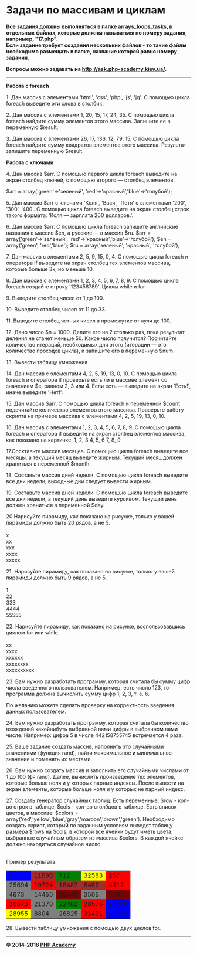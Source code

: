 <!DOCTYPE html>
<html lang="en">
<head>
    <meta charset="UTF-8">
    
</head>
<body>

<h1>Задачи по массивам и циклам</h1>

<p><b>Все задания должны выполняться в папке arrays_loops_tasks, в отдельных файлах, которые должны называться по номеру задания, например, "17.php".<br>
Если задание требует создания нескольких файлов - то такие файлы необходимо размещать в папке, название которой равно номеру задания.</b>
</p>

<p>
<b>Вопросы можно задавать на <a href="http://ask.php-academy.kiev.ua/" target="_blank">http://ask.php-academy.kiev.ua/</a>.</b>
</p>

<hr>

<b>Работа с foreach</b>
<p>1. Дан массив с элементами 'html', 'css', 'php', 'js', 'jq'. С помощью цикла foreach выведите эти слова в столбик.</p>
<p>2. Дан массив с элементами 1, 20, 15, 17, 24, 35. С помощью цикла foreach найдите сумму элементов этого массива. Запишите ее в переменную $result.</p>
<p>3. Дан массив с элементами 26, 17, 136, 12, 79, 15. С помощью цикла foreach найдите сумму квадратов элементов этого массива. Результат запишите переменную $result.</p>

<b>Работа с ключами</b>

<p>4. Дан массив $arr. С помощью первого цикла foreach выведите на экран столбец ключей, с
помощью второго — столбец элементов.</p>
$arr = array('green'=>'зеленый', 'red'=>'красный','blue'=>'голубой');
<p>5. Дан массив $arr с ключами 'Коля', 'Вася', 'Петя' с элементами '200', '300', '400'. С помощью
цикла foreach выведите на экран столбец строк такого формата: 'Коля — зарплата 200
долларов.'.</p>
<p>6. Дан массив $arr. С помощью цикла foreach запишите английские названия в массив $en, а
русские — в массив $ru.
$arr = array('green'=>'зеленый', 'red'=>'красный','blue'=>'голубой');
$en = array('green', 'red','blue');
$ru = array('зеленый', 'красный', 'голубой');</p>
<p>7. Дан массив с элементами 2, 5, 9, 15, 0, 4. С помощью цикла foreach и оператора if
выведите на экран столбец тех элементов массива, которые больше 3­х, но меньше 10.</p>
<p>8. Дан массив с элементами 1, 2, 3, 4, 5, 6, 7, 8, 9. С помощью цикла foreach создайте строку
'­1­2­3­4­5­6­7­8­9­'.
Циклы while и for</p>
<p>9. Выведите столбец чисел от 1 до 100.</p>
<p>10. Выведите столбец чисел от 11 до 33.</p>
<p>11. Выведите столбец четных чисел в промежутке от нуля до 100.</p>
<p>12. Дано число $n = 1000. Делите его на 2 столько раз, пока результат деления не станет
меньше 50. Какое число получится? Посчитайте количество итераций, необходимых для
этого (итерации — это количество проходов цикла), и запишите его в переменную $num.</p>
<p>13. Вывести таблицу умножения</p>
<p>14. Дан массив с элементами 4, 2, 5, 19, 13, 0, 10. С помощью цикла foreach и оператора if
проверьте есть ли в массиве элемент со значением $e, равном 2, 3 или 4. Если есть —
выведите на экран 'Есть!', иначе выведите 'Нет!'.</p>
<p>15. Дан массив $arr. С помощью цикла foreach и переменной $count подсчитайте количество
элементов этого массива. Проверьте работу скрипта на примере массива с элементами 4, 2,
5, 19, 13, 0, 10.</p>
<p>16. Дан массив с элементами 1, 2, 3, 4, 5, 6, 7, 8, 9. С помощью цикла foreach и оператора if
выведите на экран столбец элементов массива, как показано на картинке.
1, 2, 3
4, 5, 6
7, 8, 9</p>
<p>17.Сосктавьте массив месяцев. С помощью цикла foreach выведите все месяцы, а текущий
месяц выведите жирным. Текущий месяц должен храниться в переменной $month.</p>
<p>18. Составьте массив дней недели. С помощью цикла foreach выведите все дни недели,
выходные дни следует вывести жирным.</p>
<p>19. Составьте массив дней недели. С помощью цикла foreach выведите все дни недели, а
текущий день выведите курсивом. Текущий день должен храниться в переменной $day.</p>
<p>20.Нарисуйте пирамиду, как показано на рисунке, только у вашей пирамиды должно быть 20
рядов, а не 5.<br><br>
x<br>
xx<br>
xxx<br>
xxxx<br>
xxxxx</p>
<p>21. Нарисуйте пирамиду, как показано на рисунке, только у вашей пирамиды должно быть 9
рядов, а не 5.<br><br>
1<br>
22<br>
333<br>
4444<br>
55555</p>
<p>22. Нарисуйте пирамиду, как показано на рисунке, воспользовавшись циклом for или while.<br><br>
xx<br>
xxxx<br>
xxxxxx<br>
xxxxxxxx<br>
xxxxxxxxxx</p>
<p>23. Вам нужно разработать программу, которая считала бы сумму цифр числа введенного
пользователем. Например: есть число 123, то программа должна вычислить сумму цифр 1,
2, 3, т. е. 6.</p>
По желанию можете сделать проверку на корректность введения данных пользователем.
<p>24. Вам нужно разработать программу, которая считала бы количество вхождений
какой­нибуть выбранной вами цифры в выбранном вами числе. Например: цифра 5 в числе
442158755745 встречается 4 раза.</p>
<p>25. Ваше задание создать массив, наполнить это случайными значениями (функция rand),
найти максимальное и минимальное значение и поменять их местами.</p>
<p>26. Вам нужно создать массив и заполнить его случайными числами от 1 до 100 (ф­я rand).
Далее, вычислить произведение тех элементов, которые больше ноля и у которых парные
индексы. После вывести на экран элементы, которые больше ноля и у которых не парный
индекс.</p>
<p>27. Создать генератор случайных таблиц. Есть переменные: $row - кол-во строк в таблице, $cols - кол-во столбцов в таблице. Есть список цветов, в массиве: $colors = array('red','yellow','blue','gray','maroon','brown','green'). Необходимо создать скрипт, который по заданным условиям выведет таблицу размера $rows на $cols, в которой все ячейки будут иметь цвета, выбранные случайным образом из массива $colors. В каждой ячейке должно находиться случайное число. <br><br>

Пример результата:<br>

<table><tr><td style='background-color:blue'>2033</td><td style='background-color:brown'>11696</td><td style='background-color:green'>712</td><td style='background-color:yellow'>32583</td><td style='background-color:red'>157</td></tr><tr><td style='background-color:gray'>25694</td><td style='background-color:red'>19724</td><td style='background-color:brown'>18487</td><td style='background-color:brown'>8462</td><td style='background-color:red'>4412</td></tr><tr><td style='background-color:gray'>4673</td><td style='background-color:gray'>14450</td><td style='background-color:maroon'>16748</td><td style='background-color:gray'>3505</td><td style='background-color:maroon'>5299</td></tr><tr><td style='background-color:red'>16873</td><td style='background-color:gray'>21370</td><td style='background-color:green'>22482</td><td style='background-color:red'>28576</td><td style='background-color:blue'>26060</td></tr><tr><td style='background-color:yellow'>28955</td><td style='background-color:gray'>8804</td><td style='background-color:gray'>26825</td><td style='background-color:red'>31471</td><td style='background-color:blue'>22283</td></tr></table>

</p>

<p>28. Вывести таблицу умножения с помощью двух циклов for.</p>


<hr>

<p>
<b>&copy; 2014-2018 <a href="http://php-academy.kiev.ua/" target="_blank">PHP Academy</a></b>
</p>

</body>
</html>
